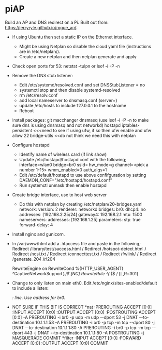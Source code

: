 # piAP
Build an AP and DNS redirect on a Pi.  Built out from: https://jerryryle.github.io/rogue_ap/.

- If using Ubuntu then set a static IP on the Ethernet interface.  
  - Might be using Netplan so disable the cloud yaml file (instructions are in /etc/netplan/<some file>).
  - Create a new netplan and then netplan generate and apply

- Check open ports for 53: netstat -tulpn or lsof -i -P -n

- Remove the DNS stub listener:
  - Edit /etc/systemd/resolved.conf and set DNSStubListener = no
  - systemctl stop and then disable systemd-resolved
  - rm /etc/resolv.conf
  - add local nameserver to dnsmasq.conf (server=<name server>)
  - update /etc/hosts to include 127.0.0.1 to the hostname
  - Reboot
  
- Install packages:
  git 
  macchanger 
  dnsmasq (use lsof -i -P -n to make sure dns is using dnsmasq and not networkd)
  hostapd 
  iptables-persistent <<<need to see if using ufw, if so then ufw enable and ufw allow 22
  bridge-utils <<do not think we need this with netplan

- Configure hostapd
  - Identify name of wireless card (if link show)
  - Update /etc/hostapd/hostapd.conf with the following;
    interface=wlan0
    bridge=br0
    ssid=<pick an SSID>
    hw_mode=g
    channel=<pick a number 1-15>
    wmm_enabled=0
    auth_algs=1
  - Edit /etc/default/hostapd to use above confifguration by setting DAEMON_CONF="/etc/hostapd/hostapd.conf"
  - Run systemctl unmask then enable hostapd

- Create bridge interface, use to host web server
  - Do this with netplan by creating /etc/netplan/20-bridges.yaml
    network:
      version: 2
      renderer: networkd
      bridges:
        br0:
          dhcp4: no
          addresses: [192.168.2.25/24]
          gateway4: 192.168.2.1
          mtu: 1500
          nameservers:
            addresses: [192.168.1.25]
          parameters:
            stp: true
            forward-delay: 4

- Install nginx and gunicorn.
- In /var/www/html add a .htaccess file and paste in the following;
  Redirect /library/test/success.html /
  Redirect /hotspot-detect.html /
  Redirect /ncsi.txt /
  Redirect /connecttest.txt /
  Redirect /fwlink/ /
  Redirect /generate_204 /r/204

  RewriteEngine on
  RewriteCond %{HTTP_USER_AGENT} ^CaptiveNetworkSupport(.*)$ [NC]
  RewriteRule ^(.*)$ / [L,R=301]
- Change to only listen on main eth0.  Edit /etc/nginx/sites-enabled/default to include a listen: <address>:<port> line.  Use address for br0.

- NOT SURE IF THIS BIT IS CORRECT
*nat
:PREROUTING ACCEPT [0:0]
:INPUT ACCEPT [0:0]
:OUTPUT ACCEPT [0:0]
:POSTROUTING ACCEPT [0:0]
-A PREROUTING -i br0 -p udp -m udp --dport 53 -j DNAT --to-destination 10.1.1.1:53
-A PREROUTING -i br0 -p tcp -m tcp --dport 80 -j DNAT --to-destination 10.1.1.1:80
-A PREROUTING -i br0 -p tcp -m tcp --dport 443 -j DNAT --to-destination 10.1.1.1:80
-A POSTROUTING -j MASQUERADE
COMMIT
*filter
:INPUT ACCEPT [0:0]
:FORWARD ACCEPT [0:0]
:OUTPUT ACCEPT [0:0]
COMMIT
